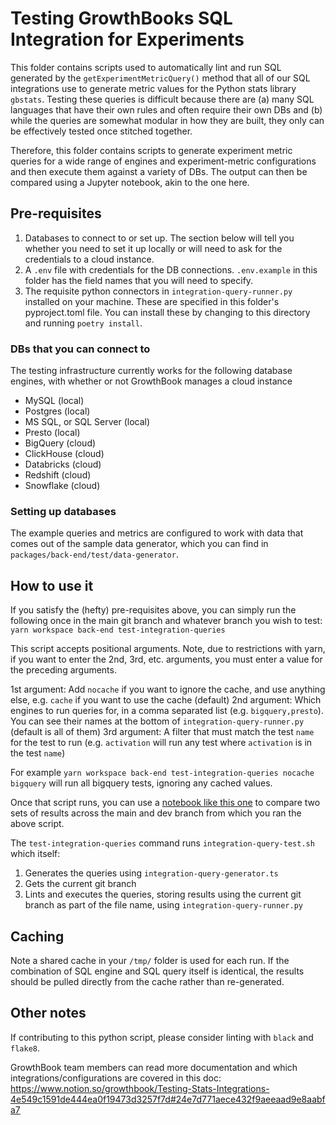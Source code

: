 # Testing GrowthBooks SQL Integration for Experiments

This folder contains scripts used to automatically lint and run SQL generated by the `getExperimentMetricQuery()` method that all of our SQL integrations use to generate metric values for the Python stats library `gbstats`. Testing these queries is difficult because there are (a) many SQL languages that have their own rules and often require their own DBs and (b) while the queries are somewhat modular in how they are built, they only can be effectively tested once stitched together.

Therefore, this folder contains scripts to generate experiment metric queries for a wide range of engines and experiment-metric configurations and then execute them against a variety of DBs. The output can then be compared using a Jupyter notebook, akin to the one here.

## Pre-requisites

1. Databases to connect to or set up. The section below will tell you whether you need to set it up locally or will need to ask for the credentials to a cloud instance.
2. A `.env` file with credentials for the DB connections. `.env.example` in this folder has the field names that you will need to specify.
3. The requisite python connectors in `integration-query-runner.py` installed on your machine. These are specified in this folder's pyproject.toml file. You can install these by changing to this directory and running `poetry install`.

### DBs that you can connect to

The testing infrastructure currently works for the following database engines, with whether or not GrowthBook manages a cloud instance

- MySQL (local)
- Postgres (local)
- MS SQL, or SQL Server (local)
- Presto (local)
- BigQuery (cloud)
- ClickHouse (cloud)
- Databricks (cloud)
- Redshift (cloud)
- Snowflake (cloud)

### Setting up databases

The example queries and metrics are configured to work with data that comes out of the sample data generator, which you can find in `packages/back-end/test/data-generator`.

## How to use it

If you satisfy the (hefty) pre-requisites above, you can simply run the following once in the main git branch and whatever branch you wish to test:
`yarn workspace back-end test-integration-queries`

This script accepts positional arguments. Note, due to restrictions with yarn, if you want to enter the 2nd, 3rd, etc. arguments, you must enter a value for the preceding arguments.

1st argument: Add `nocache` if you want to ignore the cache, and use anything else, e.g. `cache` if you want to use the cache (default)
2nd argument: Which engines to run queries for, in a comma separated list (e.g. `bigquery,presto`). You can see their names at the bottom of `integration-query-runner.py` (default is all of them)
3rd argument: A filter that must match the test `name` for the test to run (e.g. `activation` will run any test where `activation` is in the test `name`)

For example `yarn workspace back-end test-integration-queries nocache bigquery` will run all bigquery tests, ignoring any cached values.

Once that script runs, you can use a [notebook like this one](https://colab.research.google.com/drive/1J-VBFGQ2a_7cyarrNRPXuHlQXVfB55yy?usp=sharing) to compare two sets of results across the main and dev branch from which you ran the above script.

The `test-integration-queries` command runs `integration-query-test.sh` which itself:

1. Generates the queries using `integration-query-generator.ts`
2. Gets the current git branch
3. Lints and executes the queries, storing results using the current git branch as part of the file name, using `integration-query-runner.py`

## Caching

Note a shared cache in your `/tmp/` folder is used for each run. If the combination of SQL engine and SQL query itself is identical, the results should be pulled directly from the cache rather than re-generated.

## Other notes

If contributing to this python script, please consider linting with `black` and `flake8`.

GrowthBook team members can read more documentation and which integrations/configurations are covered in this doc: https://www.notion.so/growthbook/Testing-Stats-Integrations-4e549c1591de444ea0f19473d3257f7d#24e7d771aece432f9aeeaad9e8aabfa7
